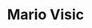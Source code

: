 ---
type: speaker
title: Mario Visic
tags: speaker
twitter: https://twitter.com/mariovisic
github: https://github.com/mariovisic
linkedin: 
workshops:
talks: Continuous Deployment with Rails
video: 
image: mario-visic.jpg
description: Creates fast websites. Y2k Preparation Specialist, and all around nice guy. I also like cheese and cheesecake! Born in Split, Croatia. Living in Australia.
---